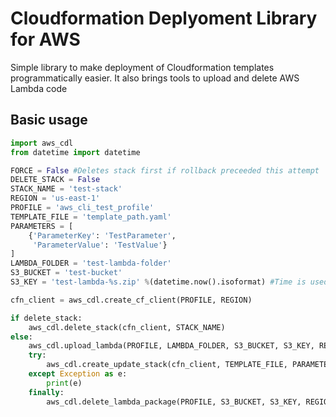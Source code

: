 # **C**loudformation **D**eplyoment **L**ibrary for AWS 

Simple library to make deployment of Cloudformation templates programmatically easier.
It also brings tools to upload and delete AWS Lambda code

## Basic usage
```python
import aws_cdl
from datetime import datetime

FORCE = False #Deletes stack first if rollback preceeded this attempt
DELETE_STACK = False
STACK_NAME = 'test-stack'
REGION = 'us-east-1'
PROFILE = 'aws_cli_test_profile'
TEMPLATE_FILE = 'template_path.yaml'
PARAMETERS = [
    {'ParameterKey': 'TestParameter',
     'ParameterValue': 'TestValue'}
]
LAMBDA_FOLDER = 'test-lambda-folder'
S3_BUCKET = 'test-bucket'
S3_KEY = 'test-lambda-%s.zip' %(datetime.now().isoformat) #Time is used for unique key names so lambda is updated with eventual code changes

cfn_client = aws_cdl.create_cf_client(PROFILE, REGION)

if delete_stack:
    aws_cdl.delete_stack(cfn_client, STACK_NAME)
else:
    aws_cdl.upload_lambda(PROFILE, LAMBDA_FOLDER, S3_BUCKET, S3_KEY, REGION)
    try:
        aws_cdl.create_update_stack(cfn_client, TEMPLATE_FILE, PARAMETERS, STACK_NAME, FORCE)
    except Exception as e:
        print(e)
    finally:
        aws_cdl.delete_lambda_package(PROFILE, S3_BUCKET, S3_KEY, REGION)
```
